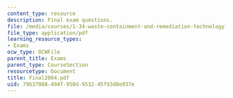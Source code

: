 ```yaml
---
content_type: resource
description: Final exam questions.
file: /media/courses/1-34-waste-containment-and-remediation-technology-spring-2004/79b37088494f950d953245f93d8e937e_Final2004.pdf
file_type: application/pdf
learning_resource_types:
- Exams
ocw_type: OCWFile
parent_title: Exams
parent_type: CourseSection
resourcetype: Document
title: Final2004.pdf
uid: 79b37088-494f-950d-9532-45f93d8e937e
---
```

